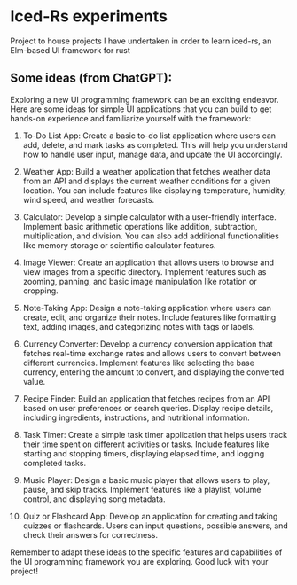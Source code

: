 # Iced-Rs experiments

Project to house projects I have undertaken in order to learn iced-rs, an Elm-based UI framework for rust

## Some ideas (from ChatGPT):

Exploring a new UI programming framework can be an exciting endeavor. Here are some ideas for simple UI applications that you can build to get hands-on experience and familiarize yourself with the framework:

1. To-Do List App: Create a basic to-do list application where users can add, delete, and mark tasks as completed. This will help you understand how to handle user input, manage data, and update the UI accordingly.

2. Weather App: Build a weather application that fetches weather data from an API and displays the current weather conditions for a given location. You can include features like displaying temperature, humidity, wind speed, and weather forecasts.

3. Calculator: Develop a simple calculator with a user-friendly interface. Implement basic arithmetic operations like addition, subtraction, multiplication, and division. You can also add additional functionalities like memory storage or scientific calculator features.

4. Image Viewer: Create an application that allows users to browse and view images from a specific directory. Implement features such as zooming, panning, and basic image manipulation like rotation or cropping.

5. Note-Taking App: Design a note-taking application where users can create, edit, and organize their notes. Include features like formatting text, adding images, and categorizing notes with tags or labels.

6. Currency Converter: Develop a currency conversion application that fetches real-time exchange rates and allows users to convert between different currencies. Implement features like selecting the base currency, entering the amount to convert, and displaying the converted value.

7. Recipe Finder: Build an application that fetches recipes from an API based on user preferences or search queries. Display recipe details, including ingredients, instructions, and nutritional information.

8. Task Timer: Create a simple task timer application that helps users track their time spent on different activities or tasks. Include features like starting and stopping timers, displaying elapsed time, and logging completed tasks.

9. Music Player: Design a basic music player that allows users to play, pause, and skip tracks. Implement features like a playlist, volume control, and displaying song metadata.

10. Quiz or Flashcard App: Develop an application for creating and taking quizzes or flashcards. Users can input questions, possible answers, and check their answers for correctness.

Remember to adapt these ideas to the specific features and capabilities of the UI programming framework you are exploring. Good luck with your project!